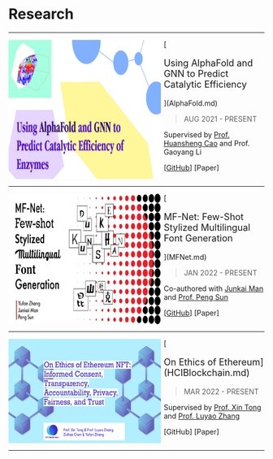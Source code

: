 # Research

---

<div style="display: flex;" markdown>
<img src="https://raw.githubusercontent.com/iambrucez/iambrucez.GitHub.io/master/docs/Research/img/R-AlphaFold.jpg" width="300"/>
<div style="width: 2%">
</div>
<div markdown style="width: 70%;">
[<p style="font-size:18px">Using AlphaFold and GNN to Predict Catalytic Efficiency</p>](AlphaFold.md)

> AUG 2021 - PRESENT

Supervised by [Prof. Huansheng Cao](https://scholars.duke.edu/person/Huansheng.Cao) and Prof. Gaoyang Li

[[GitHub](https://github.com/iambrucez/AlphaFold-Research)] [Paper]
</div>
</div>

---

<div style="display: flex;" markdown>
<img src="https://raw.githubusercontent.com/iambrucez/iambrucez.GitHub.io/master/docs/Research/img/R-MF-Net.jpg" width="300" />
<div style="width: 2%">
</div>
<div markdown style="width: 70%;">
[<p style="font-size:18px">MF-Net: Few-Shot Stylized Multilingual Font Generation</p>](MFNet.md)

> JAN 2022 - PRESENT

Co-authored with [Junkai Man](https://keon.im/) and [Prof. Peng Sun](https://scholars.duke.edu/person/Peng.Sun1)

[[GitHub](https://github.com/junkaiman/FTransGAN_Experiments)] [Paper]
</div>
</div>

---

<div style="display: flex;" markdown>
<img src="https://raw.githubusercontent.com/iambrucez/iambrucez.GitHub.io/master/docs/Research/img/R-HCI-Blockchain.jpg" width="300" />
<div style="width: 2%">
</div>
<div markdown style="width: 70%;">
[<p style="font-size:18px">On Ethics of Ethereum](HCIBlockchain.md)

> MAR 2022 - PRESENT

Supervised by [Prof. Xin Tong](https://xintong.ca/) and [Prof. Luyao Zhang](https://scholars.duke.edu/person/luyao.zhang)


[GitHub] [Paper]
</div>
</div>

---
